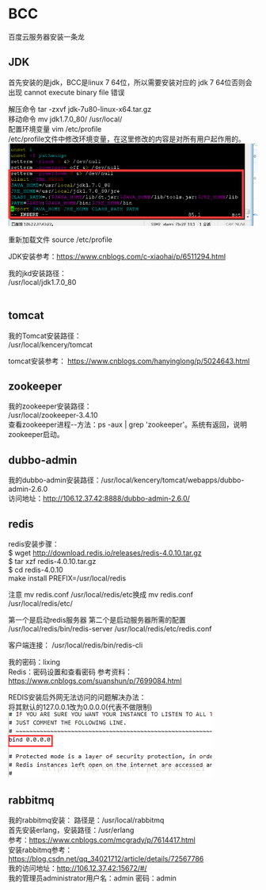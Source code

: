 # BCC
百度云服务器安装一条龙<br/>

JDK
-------
首先安装的是jdk，BCC是linux 7 64位，所以需要安装对应的 jdk 7 64位否则会出现 cannot execute binary file 错误<br/>

解压命令 tar -zxvf jdk-7u80-linux-x64.tar.gz<br>
移动命令 mv jdk1.7.0_80/ /usr/local/<br>
配置环境变量 vim /etc/profile<br>
/etc/profile文件中修改环境变量，在这里修改的内容是对所有用户起作用的。<br>
![Image text](https://github.com/lixing20080830/BCC/raw/master/images-folder/environment.png)<br>

重新加载文件 source /etc/profile<br>
  
JDK安装参考：https://www.cnblogs.com/c-xiaohai/p/6511294.html<br>

我的jkd安装路径：<br>
/usr/local/jdk1.7.0_80<br/><br>

tomcat
-------
我的Tomcat安装路径：<br>
/usr/local/kencery/tomcat<br>

tomcat安装参考：
https://www.cnblogs.com/hanyinglong/p/5024643.html<br>

zookeeper
-------
我的zookeeper安装路径：<br>
/usr/local/zookeeper-3.4.10<br>
查看zookeeper进程--方法：ps -aux | grep 'zookeeper'。系统有返回，说明zookeeper启动。<br>

dubbo-admin
-------
我的dubbo-admin安装路径：/usr/local/kencery/tomcat/webapps/dubbo-admin-2.6.0<br/>
访问地址：http://106.12.37.42:8888/dubbo-admin-2.6.0/<br/>

redis
-------
redis安装步骤：<br>
$ wget http://download.redis.io/releases/redis-4.0.10.tar.gz<br>
$ tar xzf redis-4.0.10.tar.gz<br>
$ cd redis-4.0.10<br>
make install PREFIX=/usr/local/redis<br>

注意 mv redis.conf /usr/local/redis/etc换成 mv redis.conf /usr/local/redis/etc/<br>

第一个是启动redis服务器
第二个是启动服务器所需的配置
/usr/local/redis/bin/redis-server /usr/local/redis/etc/redis.conf<br>

客户端连接：
/usr/local/redis/bin/redis-cli<br> 

我的密码：lixing<br>
Redis：密码设置和查看密码
参考资料：https://www.cnblogs.com/suanshun/p/7699084.html

REDIS安装后外网无法访问的问题解决办法：<br>
将其默认的127.0.0.1改为0.0.0.0(代表不做限制)<br>
![Image text](https://github.com/lixing20080830/BCC/raw/master/images-folder/redis.png)<br>

rabbitmq
-------
我的rabbitmq安装：
路径是：/usr/local/rabbitmq<br>
首先安装erlang，安装路径：/usr/erlang<br>
参考：https://www.cnblogs.com/mcgrady/p/7614417.html<br>
安装rabbitmq参考：https://blog.csdn.net/qq_34021712/article/details/72567786<br>
我的访问地址：http://106.12.37.42:15672/#/<br>
我的管理员administrator用户名：admin 密码：admin<br>



